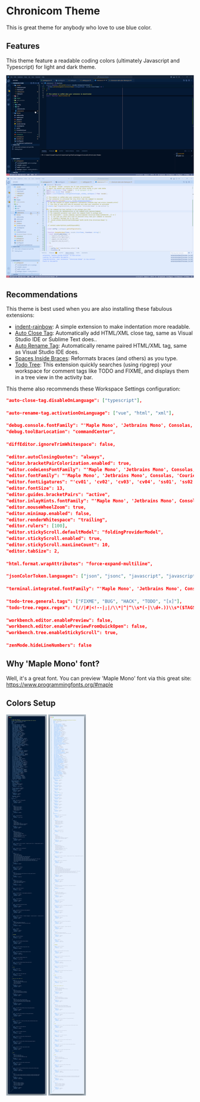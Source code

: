 # Chronicom Theme

This is great theme for anybody who love to use blue color.

## Features

This theme feature a readable coding colors (ultimately Javascript and Typescript) for light and dark theme.

![Dark](/images/screen/chronicom-dark-screen.gif)
![Light](/images/screen/chronicom-light-screen.gif)

## Recommendations

This theme is best used when you are also installing these fabulous extensions:

- [indent-rainbow](https://marketplace.visualstudio.com/items?itemName=oderwat.indent-rainbow): A simple extension to make indentation more readable.
- [Auto Close Tag](https://marketplace.visualstudio.com/items?itemName=formulahendry.auto-close-tag): Automatically add HTML/XML close tag, same as Visual Studio IDE or Sublime Text does..
- [Auto Rename Tag](https://marketplace.visualstudio.com/items?itemName=formulahendry.auto-rename-tag): Automatically rename paired HTML/XML tag, same as Visual Studio IDE does.
- [Spaces Inside Braces](https://marketplace.visualstudio.com/items?itemName=AiryShift.spaces-inside-braces): Reformats braces (and others) as you type.
- [Todo Tree](https://marketplace.visualstudio.com/items?itemName=Gruntfuggly.todo-tree): This extension quickly searches (using ripgrep) your workspace for comment tags like TODO and FIXME, and displays them in a tree view in the activity bar.

This theme also recommends these Workspace Settings configuration:

```json
"auto-close-tag.disableOnLanguage": ["typescript"],

"auto-rename-tag.activationOnLanguage": ["vue", "html", "xml"],

"debug.console.fontFamily": "'Maple Mono', 'Jetbrains Mono', Consolas, 'Courier New', monospace",
"debug.toolBarLocation": "commandCenter",

"diffEditor.ignoreTrimWhitespace": false,

"editor.autoClosingQuotes": "always",
"editor.bracketPairColorization.enabled": true,
"editor.codeLensFontFamily": "'Maple Mono', 'Jetbrains Mono', Consolas, 'Courier New', monospace",
"editor.fontFamily": "'Maple Mono', 'Jetbrains Mono', Consolas, 'Courier New', monospace",
"editor.fontLigatures": "'cv01', 'cv02', 'cv03', 'cv04', 'ss01', 'ss02', 'ss03', 'ss04', 'ss05'",
"editor.fontSize": 13,
"editor.guides.bracketPairs": "active",
"editor.inlayHints.fontFamily": "'Maple Mono', 'Jetbrains Mono', Consolas, 'Courier New', monospace",
"editor.mouseWheelZoom": true,
"editor.minimap.enabled": false,
"editor.renderWhitespace": "trailing",
"editor.rulers": [100],
"editor.stickyScroll.defaultModel": "foldingProviderModel",
"editor.stickyScroll.enabled": true,
"editor.stickyScroll.maxLineCount": 10,
"editor.tabSize": 2,

"html.format.wrapAttributes": "force-expand-multiline",

"jsonColorToken.languages": ["json", "jsonc", "javascript", "javascriptreact"],

"terminal.integrated.fontFamily": "'Maple Mono', 'Jetbrains Mono', Consolas, 'Courier New', monospace",

"todo-tree.general.tags": ["FIXME", "BUG", "HACK", "TODO", "[x]"],
"todo-tree.regex.regex": "(//|#|<!--|;|/\\*|^|^\\s*(-|\\d+.))\\s*($TAGS)",

"workbench.editor.enablePreview": false,
"workbench.editor.enablePreviewFromQuickOpen": false,
"workbench.tree.enableStickyScroll": true,

"zenMode.hideLineNumbers": false
```

## Why 'Maple Mono' font?

Well, it's a great font. You can preview 'Maple Mono' font via this great site: https://www.programmingfonts.org/#maple

## Colors Setup

![Dark](/images/screen/colors-dark.png)
![Dark](/images/screen/colors-light.png)
